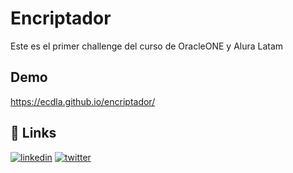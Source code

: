 
# Encriptador

Este es el primer challenge del curso de OracleONE y Alura Latam
## Demo

https://ecdla.github.io/encriptador/
## 🔗 Links
[![linkedin](https://img.shields.io/badge/linkedin-0A66C2?style=for-the-badge&logo=linkedin&logoColor=white)](https://www.linkedin.com/in/jos%C3%A9-flores-gonzalez-492a07244/)
[![twitter](https://img.shields.io/badge/twitter-1DA1F2?style=for-the-badge&logo=twitter&logoColor=white)](https://twitter.com/_Naoko__)
